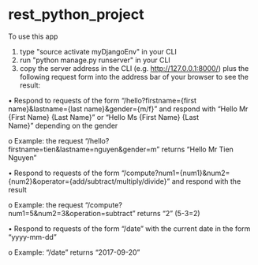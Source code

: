 # rest_python_project

To use this app

1. type "source activate myDjangoEnv" in your CLI
2. run "python manage.py runserver" in your CLI
3. copy the server address in the CLI (e.g. http://127.0.0.1:8000/) plus the following request form into the address bar of your browser to see the result:


•	Respond to requests of the form “/hello?firstname={first name}&lastname={last name}&gender={m/f}” and respond with “Hello Mr {First Name} {Last Name}” or “Hello Ms {First Name} {Last Name}” depending on the gender

o	Example: the request “/hello?firstname=tien&lastname=nguyen&gender=m” returns “Hello Mr Tien Nguyen”

•	Respond to requests of the form “/compute?num1={num1}&num2={num2}&operator={add/subtract/multiply/divide}” and respond with the result

o	Example: the request “/compute?num1=5&num2=3&operation=subtract” returns “2” (5-3=2)

•	Respond to requests of the form “/date” with the current date in the form “yyyy-mm-dd”

o	Example: “/date” returns “2017-09-20”
